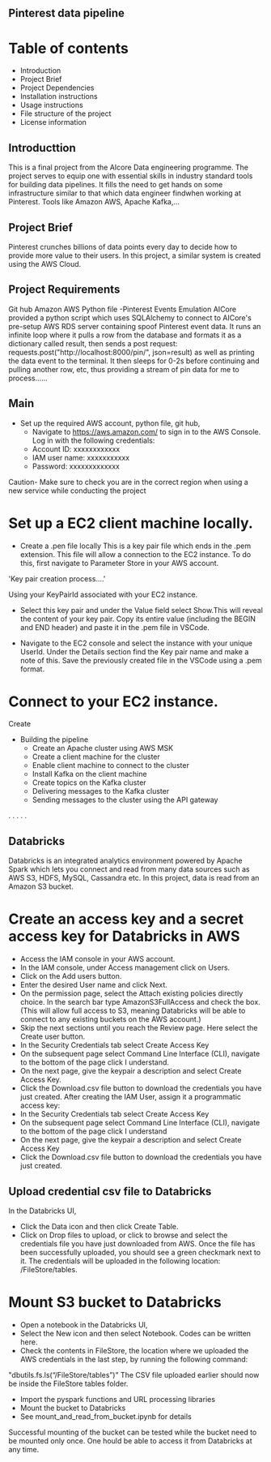 ## Pinterest data pipeline

# Table of contents

- Introduction
- Project Brief
- Project Dependencies
- Installation instructions
- Usage instructions
- File structure of the project 
- License information

## Introducttion

This is a final project from the AIcore Data engineering programme. The project serves to equip one with essential skills in industry standard tools for building data pipelines. It fills the need to get hands on some infrastructure similar to that which data engineer findwhen working at Pinterest. Tools like Amazon AWS, Apache Kafka,... 

## Project Brief

Pinterest crunches billions of data points every day to decide how to provide more value to their users. In this project, a similar system is created using the AWS Cloud.

## Project Requirements

Git hub
Amazon AWS
Python file -Pinterest Events Emulation 
AICore provided a python script which uses SQLAlchemy to connect to AICore's pre-setup AWS RDS server containing spoof Pinterest event data. It runs an infinite loop where it pulls a row from the database and formats it as a dictionary called result, then sends a post request: requests.post("http://localhost:8000/pin/", json=result) as well as printing the data event to the terminal. It then sleeps for 0-2s before continuing and pulling another row, etc, thus providing a stream of pin data for me to process......

## Main 

- Set up the required AWS account, python file, git hub, 
  - Navigate to https://aws.amazon.com/  to sign in to the AWS Console.
    Log in with the following credentials:
  - Account ID: xxxxxxxxxxxx
  - IAM user name: xxxxxxxxxxx
  - Password: xxxxxxxxxxxxx

Caution- Make sure to check you are in the correct region when using a new service while conducting the project
  # Set up a EC2 client machine locally.  
  - Create a .pen file locally
This is a key pair file which ends in the .pem extension. This file will allow a connection to the EC2 instance. To do this, first navigate to Parameter Store in your AWS account.

'Key pair creation process....'

Using your KeyPairId associated with your EC2 instance. 
  - Select this key pair and under the Value field select Show.This will reveal the content of your key pair. Copy its entire value (including the BEGIN and END header) and paste it in the .pem file in VSCode.

  - Navigate to the EC2 console and select the instance with your unique UserId. Under the Details section find the Key pair name and make a note of this. Save the previously created file in the VSCode using a .pem format.

#  Connect to your EC2 instance.

Create 
- Building the pipeline
    - Create an Apache cluster using AWS MSK
    - Create a client machine for the cluster
    - Enable client machine to connect to the cluster
    - Install Kafka on the client machine
    - Create topics on the Kafka cluster
    - Delivering messages to the Kafka cluster
    - Sending messages to the cluster using the API gateway

.
.
.
.
.

## Databricks
Databricks is an integrated analytics environment powered by Apache Spark which lets you connect and read from many data sources such as AWS S3, HDFS, MySQL, Cassandra etc. In this project, data  is read from an Amazon S3 bucket.

# Create an access key and a secret access key for Databricks in AWS

  - Access the IAM console in your AWS account. 
  - In the IAM console, under Access management click on Users.  
  - Click on the Add users button.
  - Enter the desired User name and click Next.
  - On the permission page, select the Attach existing policies directly choice. In the search bar type AmazonS3FullAccess and check the box. (This will allow full access to S3, meaning Databricks will be able to connect to any existing buckets on the AWS account.)
  - Skip the next sections until you reach the Review page. Here select the Create user button.
  - In the Security Credentials tab select Create Access Key
  - On the subsequent page select Command Line Interface (CLI), navigate to the bottom of the page click I understand.
  - On the next page, give the keypair a description and select Create Access Key.
  - Click the Download.csv file button to download the credentials you have just created. 
  After creating the IAM User, assign it a programmatic access key:
  - In the Security Credentials tab select Create Access Key
  - On the subsequent page select Command Line Interface (CLI), navigate to the bottom of the page click I understand
  - On the next page, give the keypair a description and select Create Access Key
  - Click the Download.csv file button to download the credentials you have just created.

## Upload credential csv file to Databricks
In the Databricks UI, 
 - Click the Data icon and then click Create Table.
 - Click on Drop files to upload, or click to browse and select the credentials file you have just downloaded from AWS. Once the file has been successfully uploaded, you should see a green checkmark next to it.
 The credentials will be uploaded in the following location: /FileStore/tables.

# Mount S3 bucket to Databricks

 - Open a notebook in the Databricks UI, 
 - Select the New icon and then select Notebook. Codes can be written here.
 - Check the contents in FileStore, the location where we uploaded the AWS credentials in the last step, by running the following command:
 
 "dbutils.fs.ls(“/FileStore/tables”)"
 The CSV file uploaded earlier should now be inside the FileStore tables folder.
 
 - Import the pyspark functions and URL processing libraries 
 - Mount the bucket to Databricks
 - See mount_and_read_from_bucket.ipynb for details

Successful mounting of the bucket can be tested while the bucket need to be mounted only once. One hould be able to access it from Databricks at any time.


